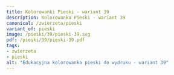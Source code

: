 ```yaml
---
title: Kolorowanki Pieski - wariant 39
description: Kolorowanka Pieski - wariant 39
canonical: /zwierzeta/pieski
variant_of: pieski
image: /pieski/39/pieski-39.svg
pdf: /pieski/39/pieski-39.pdf
tags:
- zwierzeta
- pieski
alt: "Edukacyjna kolorowanka pieski do wydruku - wariant 39"
---
```

